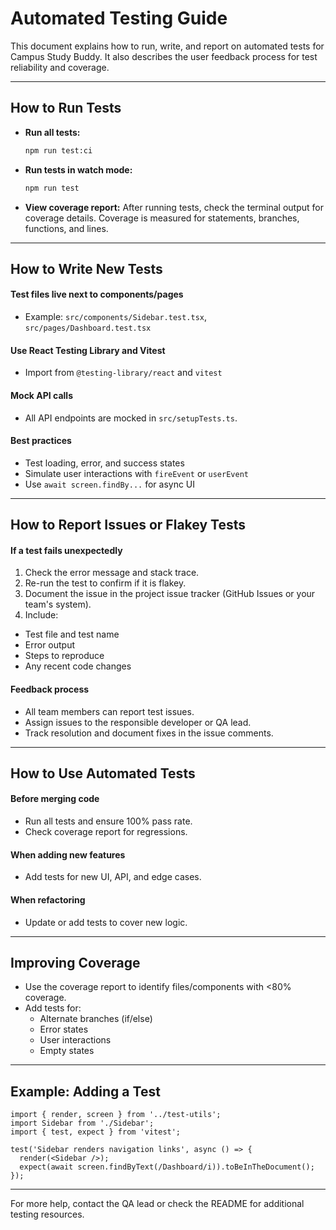 # Automated Testing Guide

This document explains how to run, write, and report on automated tests for Campus Study Buddy. It also describes the user feedback process for test reliability and coverage.

---

## How to Run Tests

- **Run all tests:**
  ```bash
  npm run test:ci
  ```
- **Run tests in watch mode:**
  ```bash
  npm run test
  ```
- **View coverage report:**
  After running tests, check the terminal output for coverage details. Coverage is measured for statements, branches, functions, and lines.

---

## How to Write New Tests

#### Test files live next to components/pages
- Example: `src/components/Sidebar.test.tsx`, `src/pages/Dashboard.test.tsx`

#### Use React Testing Library and Vitest
- Import from `@testing-library/react` and `vitest`

#### Mock API calls
- All API endpoints are mocked in `src/setupTests.ts`.

#### Best practices
- Test loading, error, and success states
- Simulate user interactions with `fireEvent` or `userEvent`
- Use `await screen.findBy...` for async UI

---

## How to Report Issues or Flakey Tests

#### If a test fails unexpectedly
1. Check the error message and stack trace.
2. Re-run the test to confirm if it is flakey.
3. Document the issue in the project issue tracker (GitHub Issues or your team's system).
4. Include:
  - Test file and test name
  - Error output
  - Steps to reproduce
  - Any recent code changes

#### Feedback process
- All team members can report test issues.
- Assign issues to the responsible developer or QA lead.
- Track resolution and document fixes in the issue comments.

---

## How to Use Automated Tests

#### Before merging code
- Run all tests and ensure 100% pass rate.
- Check coverage report for regressions.

#### When adding new features
- Add tests for new UI, API, and edge cases.

#### When refactoring
- Update or add tests to cover new logic.

---

## Improving Coverage

- Use the coverage report to identify files/components with <80% coverage.
- Add tests for:
  - Alternate branches (if/else)
  - Error states
  - User interactions
  - Empty states

---

## Example: Adding a Test

```tsx
import { render, screen } from '../test-utils';
import Sidebar from './Sidebar';
import { test, expect } from 'vitest';

test('Sidebar renders navigation links', async () => {
  render(<Sidebar />);
  expect(await screen.findByText(/Dashboard/i)).toBeInTheDocument();
});
```

---

For more help, contact the QA lead or check the README for additional testing resources.
